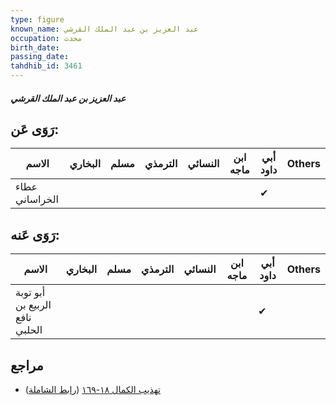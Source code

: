 ```yaml
---
type: figure
known_name: عبد العزيز بن عبد الملك القرشي
occupation: محدث
birth_date:
passing_date:
tahdhib_id: 3461
---
```

##### عبد العزيز بن عبد الملك القرشي

## رَوَى عَن:
| الاسم          | البخاري | مسلم | الترمذي | النسائي | ابن ماجه | أبي داود | Others |
| -------------- | ------- | ---- | ------- | ------- | -------- | -------- | ------ |
| عطاء الخراساني |         |      |         |         |          | ✔        |        |
## رَوَى عَنه:
| الاسم                          | البخاري | مسلم | الترمذي | النسائي | ابن ماجه | أبي داود | Others |
| ------------------------------ | ------- | ---- | ------- | ------- | -------- | -------- | ------ |
| أبو توبة الربيع بن نافع الحلبي |         |      |         |         |          | ✔        |        |
## مراجع
- [تهذيب الكمال ١٨-١٦٩](obsidian://open?vault=Tahdhib-al-Kamal&file=Figures/٣٤٦١-عبد%20العزيز%20بن%20عبد%20الملك%20القرشي) ([رابط الشاملة](https://shamela.ws/book/3722/9202))